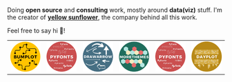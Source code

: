 Doing **open source** and **consulting** work, mostly around **data(viz)** stuff. I'm the creator of [**yellow sunflower**](https://ysunflower.com/), the company behind all this work.

Feel free to say hi 👋!

<table>
  <tr>
    <td><a href="https://github.com/y-sunflower/bumplot"><img src="https://github.com/JosephBARBIERDARNAL/static/blob/main/python-libs/bumplot/image.png?raw=true" width="100"></a></td>
    <td><a href="https://github.com/y-sunflower/pyfonts"><img src="https://github.com/JosephBARBIERDARNAL/static/blob/main/python-libs/pyfonts/image.png?raw=true" width="100"></a></td>
    <td><a href="https://github.com/y-sunflower/drawarrow"><img src="https://github.com/JosephBARBIERDARNAL/static/blob/main/python-libs/drawarrow/image.png?raw=true" width="100"></a></td>
    <td><a href="https://github.com/y-sunflower/morethemes"><img src="https://github.com/JosephBARBIERDARNAL/static/blob/main/python-libs/morethemes/image.png?raw=true" width="100"></a></td>
    <td><a href="https://github.com/y-sunflower/pyfonts"><img src="https://github.com/JosephBARBIERDARNAL/static/blob/main/python-libs/pyfonts/image.png?raw=true" width="100"></a></td>
    <td><a href="https://github.com/y-sunflower/dayplot"><img src="https://github.com/JosephBARBIERDARNAL/static/blob/main/python-libs/dayplot/image.png?raw=true" width="100"></a></td>
  </tr>
</table>
